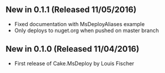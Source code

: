 ## New in 0.1.1 (Released 11/05/2016)
- Fixed documentation with MsDeployAliases example
- Only deploys to nuget.org when pushed on master branch

## New in 0.1.0 (Released 11/04/2016)
- First release of Cake.MsDeploy by Louis Fischer